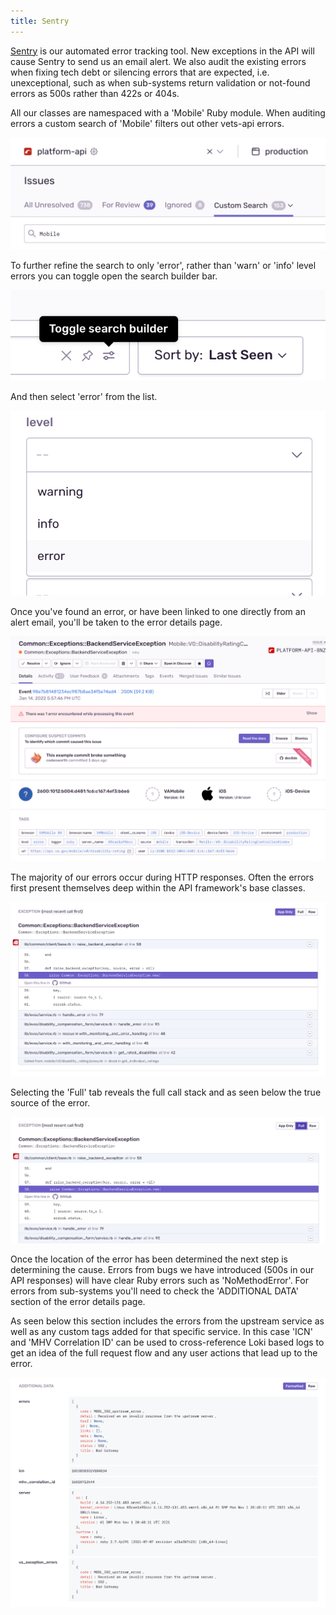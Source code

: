 ```yaml
---
title: Sentry
---
```


[Sentry](http://sentry10.vfs.va.gov/auth/login/vsp/v/auth/login/vsp/) is our automated error tracking tool. New exceptions in the API will cause Sentry to send us an email alert. We also audit the existing errors when fixing tech debt or silencing errors that are expected, i.e. unexceptional, such as when sub-systems return validation or not-found errors as 500s rather than 422s or 404s.

All our classes are namespaced with a 'Mobile' Ruby module. When auditing errors a custom search of 'Mobile' filters out other vets-api errors.

![Search box in Sentry containing the word mobile](../../../../static/img/backend/sentry-custom-search.png)

To further refine the search to only 'error', rather than 'warn' or 'info' level errors you can toggle open the search builder bar.

![Toggle search builder option](../../../../static/img/backend/sentry-toggle-search-builder.png)

And then select 'error' from the list.

![Dropdown listing three options: Warning, Info, and Error](../../../../static/img/backend/sentry-log-level-toggle.png)

Once you've found an error, or have been linked to one directly from an alert email, you'll be taken to the error details page.

![Error result page in Sentry](../../../../static/img/backend/sentry-exception.png)

The majority of our errors occur during HTTP responses. Often the errors first present themselves deep within the API framework's base classes.

![Code-level error details example](../../../../static/img/backend/sentry-exception-app-only.png)

Selecting the 'Full' tab reveals the full call stack and as seen below the true source of the error.

![Full error stack example](../../../../static/img/backend/sentry-exception-full-details.png)

Once the location of the error has been determined the next step is determining the cause. Errors from bugs we have introduced (500s in our API responses) will have clear Ruby errors such as 'NoMethodError'. For errors from sub-systems you'll need to check the 'ADDITIONAL DATA' section of the error details page.

As seen below this section includes the errors from the upstream service as well as any custom tags added for that specific service. In this case 'ICN' and 'MHV Correlation ID' can be used to cross-reference Loki based logs to get an idea of the full request flow and any user actions that lead up to the error.

![Other upstream errors included in the log output](../../../../static/img/backend/sentry-exception-additional-data.png)
